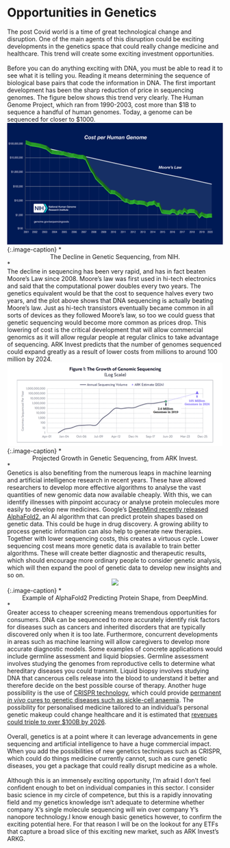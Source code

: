 # Opportunities in Genetics

<div class='straits'>
The post Covid world is a time of great technological change and disruption. One of the
main agents of this disruption could be exciting developments in the genetics space that could
really change medicine and healthcare. This trend will create some
exciting investment opportunities.
</div><br>

<div id="wheremoney" class='straits'>
Before you can do anything exciting with DNA, you must be able to read it to see what it is telling you. Reading it means determining the sequence of biological base pairs that code the information in DNA. The first important development has been the sharp reduction of price in sequencing genomes. The figure below shows this trend very clearly. The Human Genome Project, which ran from 1990-2003, cost more than $1B to sequence a handful of human genomes. Today, a genome can be sequenced for closer to $1000.
</div>
<div style="text-align:center"><img src="./sequencing.jpg" /></div>
{:.image-caption}
*<center>The Decline in Genetic Sequencing, from NIH.</center>*

<div class='straits'>
The decline in sequencing has been very rapid, and has in fact beaten Moore’s Law since 2008. Moore’s law was first used in hi-tech electronics and said that the computational power doubles every two years. The genetics equivalent would be that the cost to sequence halves every two years, and the plot above shows that DNA sequencing is actually beating Moore’s law. Just as hi-tech transistors eventually became common in all sorts of devices as they followed Moore’s law, so too we could guess that genetic sequencing would become more common as prices drop. This lowering of cost is the critical development that will allow commercial genomics as it will allow regular people at regular clinics to take advantage of sequencing. ARK Invest predicts that the number of genomes sequenced could expand greatly as a result of lower costs from millions to around 100 million by 2024.
</div>
<div style="text-align:center"><img src="./ark.png" /></div>
{:.image-caption}
*<center>Projected Growth in Genetic Sequencing, from ARK Invest.</center>*

<div id="core" class='straits'>
Genetics is also benefiting from the numerous leaps in machine learning and artificial intelligence research in recent years. These have allowed researchers to develop more effective algorithms to analyse the vast quantities of new genomic data now available cheaply. With this, we can identify illnesses with pinpoint accuracy or analyse protein molecules more easily to develop new medicines. Google’s <a href="https://deepmind.com/blog/article/alphafold-a-solution-to-a-50-year-old-grand-challenge-in-biology">
DeepMind recently released AlphaFold2</a>, an AI algorithm that can predict protein shapes based on genetic data. This could be huge in drug discovery. A growing ability to process genetic information can also help to generate new therapies. Together with lower sequencing costs, this creates a virtuous cycle. Lower sequencing cost means more genetic data is available to train better algorithms. These will create better diagnostic and therapeutic results, which
should encourage more ordinary people to consider genetic analysis, which will then expand the pool of genetic data to develop new insights and so on.
</div>
<div style="text-align:center"><img src="./deepmind.gif" /></div>
{:.image-caption}
*<center>Example of AlphaFold2 Predicting Protein Shape, from DeepMind.</center>*

<div class='straits'>
Greater access to cheaper screening means tremendous opportunities for consumers. DNA can be sequenced to more accurately identify risk factors for diseases such as cancers and inherited disorders that are typically discovered only when it is too late. Furthermore, concurrent developments in areas such as machine learning will allow caregivers to develop more accurate diagnostic models. Some examples of concrete applications would include germline assessment and liquid biopsies. Germline assessment involves studying the genomes from reproductive cells to determine what hereditary diseases you could transmit. Liquid biopsy involves studying DNA that cancerous cells release into the blood to understand it better and therefore decide on the best possible course of therapy. Another huge possibility is the use of <a href="https://www.livescience.com/58790-crispr-explained.html#:~:text=CRISPR%20technology%20is%20a%20simple,of%20diseases%20and%20improving%20crops">CRISPR technology</a>, which could provide <a href="https://www.healthline.com/health-news/first-person-treated-for-sickle-cell-disease-with-crispr-is-doing-well">permanent <em>in vivo</em> cures to genetic diseases such as sickle-cell anaemia</a>. The possibility for personalised medicine tailored to an individual’s personal genetic makeup could change healthcare and it is estimated that <a href="https://www.mckinsey.com/industries/pharmaceuticals-and-medical-products/our-insights/genetic-testing-opportunities-to-unlock-value-in-precision-medicine">revenues could triple to  over $100B by 2026</a>.
</div><br>
<div class='straits'>
Overall, genetics is at a point where it can leverage advancements in gene sequencing and artificial intelligence to have a huge commercial impact. When you add the possibilities of new genetics techniques such as CRISPR, which could do things medicine currently cannot, such as cure genetic diseases, you get a package that could really disrupt medicine as a whole.
</div><br>
<div class="straits">
Although this is an immensely exciting opportunity, I’m afraid I don’t feel confident enough to bet on individual companies in this sector. I consider basic science in my circle of competence, but this is a rapidly innovating field and my genetics knowledge isn’t adequate to determine whether company X’s single molecule sequencing will win over company Y’s nanopore technology.I know enough basic genetics however, to confirm the exciting potential here. For that reason I will be on the lookout for any ETFs that capture a broad slice of this exciting new market, such as ARK Invest’s ARKG.  
</div>
